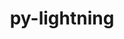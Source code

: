 ---
title: "py-lightning"
layout: cache
categories: [package, develop-2024-02-18]
meta: {"versions": ["2.2.0"], "compilers": ["apple-clang@=15.0.0", "gcc@=11.4.0"], "oss": ["ubuntu22.04", "ventura"], "platforms": ["darwin", "linux"], "targets": ["aarch64", "x86_64_v3"], "stacks": ["ml-darwin-aarch64-mps", "ml-linux-x86_64-cpu", "ml-linux-x86_64-cuda", "root"], "num_specs": 6, "num_specs_by_stack": {"root": 6, "ml-darwin-aarch64-mps": 2, "ml-linux-x86_64-cpu": 2, "ml-linux-x86_64-cuda": 2}}
spec_details: [{"hash": "vp255vf35j4qfak5a2cwgiimsvxmobkn", "compiler": "apple-clang@=15.0.0", "versions": ["2.2.0"], "os": "ventura", "platform": "darwin", "target": "aarch64", "variants": ["build_system=python_pip"], "stacks": ["root", "ml-darwin-aarch64-mps"], "size": "-", "tarball": "https://binaries.spack.io/releases/develop-2024-02-18/build_cache/darwin-ventura-aarch64/apple-clang-15.0.0/py-lightning-2.2.0/darwin-ventura-aarch64-apple-clang-15.0.0-py-lightning-2.2.0-vp255vf35j4qfak5a2cwgiimsvxmobkn.spack"}, {"hash": "y7pfaiqkp2ugtjy7u3e77kcdph2nlwzt", "compiler": "apple-clang@=15.0.0", "versions": ["2.2.0"], "os": "ventura", "platform": "darwin", "target": "aarch64", "variants": ["build_system=python_pip"], "stacks": ["root", "ml-darwin-aarch64-mps"], "size": "-", "tarball": "https://binaries.spack.io/releases/develop-2024-02-18/build_cache/darwin-ventura-aarch64/apple-clang-15.0.0/py-lightning-2.2.0/darwin-ventura-aarch64-apple-clang-15.0.0-py-lightning-2.2.0-y7pfaiqkp2ugtjy7u3e77kcdph2nlwzt.spack"}, {"hash": "bpragcehzatqnnhymidf5t6qtrza2edb", "compiler": "gcc@=11.4.0", "versions": ["2.2.0"], "os": "ubuntu22.04", "platform": "linux", "target": "x86_64_v3", "variants": ["build_system=python_pip"], "stacks": ["root", "ml-linux-x86_64-cpu"], "size": "-", "tarball": "https://binaries.spack.io/releases/develop-2024-02-18/build_cache/linux-ubuntu22.04-x86_64_v3/gcc-11.4.0/py-lightning-2.2.0/linux-ubuntu22.04-x86_64_v3-gcc-11.4.0-py-lightning-2.2.0-bpragcehzatqnnhymidf5t6qtrza2edb.spack"}, {"hash": "hgimipcwyhcis74tvxtpixb3fqrrzcwk", "compiler": "gcc@=11.4.0", "versions": ["2.2.0"], "os": "ubuntu22.04", "platform": "linux", "target": "x86_64_v3", "variants": ["build_system=python_pip"], "stacks": ["ml-linux-x86_64-cuda", "root"], "size": "-", "tarball": "https://binaries.spack.io/releases/develop-2024-02-18/build_cache/linux-ubuntu22.04-x86_64_v3/gcc-11.4.0/py-lightning-2.2.0/linux-ubuntu22.04-x86_64_v3-gcc-11.4.0-py-lightning-2.2.0-hgimipcwyhcis74tvxtpixb3fqrrzcwk.spack"}, {"hash": "x42e7u6obzgelejiuehddekp4fgkixug", "compiler": "gcc@=11.4.0", "versions": ["2.2.0"], "os": "ubuntu22.04", "platform": "linux", "target": "x86_64_v3", "variants": ["build_system=python_pip"], "stacks": ["ml-linux-x86_64-cuda", "root"], "size": "-", "tarball": "https://binaries.spack.io/releases/develop-2024-02-18/build_cache/linux-ubuntu22.04-x86_64_v3/gcc-11.4.0/py-lightning-2.2.0/linux-ubuntu22.04-x86_64_v3-gcc-11.4.0-py-lightning-2.2.0-x42e7u6obzgelejiuehddekp4fgkixug.spack"}, {"hash": "czpsv4ie5c6gcbcgxiwr7wc3lapxrxsv", "compiler": "gcc@=11.4.0", "versions": ["2.2.0"], "os": "ubuntu22.04", "platform": "linux", "target": "x86_64_v3", "variants": ["build_system=python_pip"], "stacks": ["root", "ml-linux-x86_64-cpu"], "size": "-", "tarball": "https://binaries.spack.io/releases/develop-2024-02-18/build_cache/linux-ubuntu22.04-x86_64_v3/gcc-11.4.0/py-lightning-2.2.0/linux-ubuntu22.04-x86_64_v3-gcc-11.4.0-py-lightning-2.2.0-czpsv4ie5c6gcbcgxiwr7wc3lapxrxsv.spack"}]
---